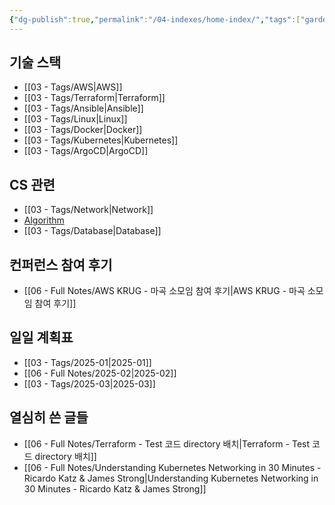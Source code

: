 ```yaml
---
{"dg-publish":true,"permalink":"/04-indexes/home-index/","tags":["gardenEntry"],"noteIcon":""}
---
```


## 기술 스택
- [[03 - Tags/AWS\|AWS]]
- [[03 - Tags/Terraform\|Terraform]]
- [[03 - Tags/Ansible\|Ansible]]
- [[03 - Tags/Linux\|Linux]]
- [[03 - Tags/Docker\|Docker]]
- [[03 - Tags/Kubernetes\|Kubernetes]]
- [[03 - Tags/ArgoCD\|ArgoCD]]
## CS 관련
- [[03 - Tags/Network\|Network]]
- [Algorithm](https://codingpracticing.tistory.com/)
- [[03 - Tags/Database\|Database]]
## 컨퍼런스 참여 후기
- [[06 - Full Notes/AWS KRUG - 마곡 소모임 참여 후기\|AWS KRUG - 마곡 소모임 참여 후기]]

## 일일 계획표
- [[03 - Tags/2025-01\|2025-01]]
- [[06 - Full Notes/2025-02\|2025-02]]
- [[03 - Tags/2025-03\|2025-03]]
## 열심히 쓴 글들
- [[06 - Full Notes/Terraform - Test 코드 directory 배치\|Terraform - Test 코드 directory 배치]]
- [[06 - Full Notes/Understanding Kubernetes Networking in 30 Minutes - Ricardo Katz & James Strong\|Understanding Kubernetes Networking in 30 Minutes - Ricardo Katz & James Strong]]


